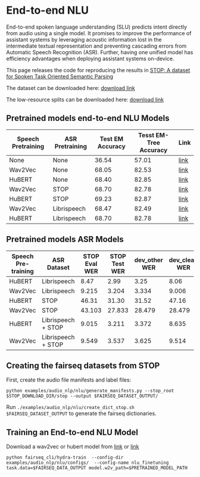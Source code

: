 # End-to-end NLU

End-to-end spoken language understanding (SLU) predicts intent directly from audio using a single model. It promises to improve the performance of assistant systems by leveraging acoustic information lost in the intermediate textual representation and preventing cascading errors from Automatic Speech Recognition (ASR). Further, having one unified model has efficiency advantages when deploying assistant systems on-device.

This page releases the code for reproducing the results in [STOP: A dataset for Spoken Task Oriented Semantic Parsing](https://arxiv.org/abs/2207.10643)

The dataset can be downloaded here: [download link](https://dl.fbaipublicfiles.com/stop/stop.tar.gz)

The low-resource splits can be downloaded here: [download link](http://dl.fbaipublicfiles.com/stop/low_resource_splits.tar.gz)

## Pretrained models end-to-end NLU Models

| Speech Pretraining | ASR Pretraining | Test EM Accuracy | Tesst EM-Tree Accuracy | Link |
| ----------- | ----------- |----------|----------|----------|
| None   | None | 36.54 | 57.01 | [link](https://dl.fbaipublicfiles.com/stop/end-to-end-nlu-none-none.pt) |
| Wav2Vec   | None | 68.05 | 82.53 | [link](https://dl.fbaipublicfiles.com/stop/end-to-end-nlu-wav2vec-none.pt) |
| HuBERT   | None | 68.40 | 82.85 | [link](https://dl.fbaipublicfiles.com/stop/end-to-end-nlu-hubert-none.pt) |
| Wav2Vec   | STOP | 68.70 | 82.78 | [link](https://dl.fbaipublicfiles.com/stop/end-to-end-nlu-wav2vec-stop.pt) |
| HuBERT   | STOP | 69.23 | 82.87 | [link](https://dl.fbaipublicfiles.com/stop/end-to-end-nlu-hubert-stop.pt) |
| Wav2Vec   | Librispeech | 68.47 | 82.49 | [link](https://dl.fbaipublicfiles.com/stop/end-to-end-nlu-wav2vec-ls.pt) |
| HuBERT   | Librispeech | 68.70 | 82.78 | [link](https://dl.fbaipublicfiles.com/stop/end-to-end-nlu-hubert-ls.pt) |

## Pretrained models ASR Models
| Speech Pre-training  | ASR Dataset | STOP Eval WER | STOP Test WER | dev\_other WER | dev\_clean WER | test\_clean WER | test\_other WER | Link |
| ----------- |  ----------- |  ----------- |  ----------- |  ----------- |  ----------- |  ----------- |  ----------- |  ----------- |
| HuBERT  | Librispeech | 8.47 | 2.99 | 3.25 | 8.06 | 25.68 | 26.19 | [link](https://dl.fbaipublicfiles.com/stop/ctc-asr-hubert-ls.pt) |
| Wav2Vec  | Librispeech | 9.215 | 3.204 | 3.334 | 9.006 | 27.257 | 27.588 | [link](https://dl.fbaipublicfiles.com/stop/ctc-asr-wav2vec-ls.pt) |
| HuBERT  | STOP | 46.31 | 31.30 | 31.52 | 47.16 | 4.29 | 4.26 | [link](https://dl.fbaipublicfiles.com/stop/ctc-asr-hubert-stop.pt) |
| Wav2Vec  | STOP | 43.103 | 27.833 | 28.479 | 28.479 | 4.679 | 4.667 | [link](https://dl.fbaipublicfiles.com/stop/ctc-asr-wav2vec-stop.pt) |
| HuBERT  | Librispeech + STOP | 9.015 | 3.211 | 3.372 | 8.635 | 5.133 | 5.056 | [link](https://dl.fbaipublicfiles.com/stop/ctc-asr-hubert-ls-stop.pt) |
| Wav2Vec  | Librispeech + STOP | 9.549 | 3.537 | 3.625 | 9.514 | 5.59 | 5.562 | [link](https://dl.fbaipublicfiles.com/stop/ctc-asr-wav2vec-ls-stop.pt) |

## Creating the fairseq datasets from STOP

First, create the audio file manifests and label files:

```
python examples/audio_nlp/nlu/generate_manifests.py --stop_root $STOP_DOWNLOAD_DIR/stop --output $FAIRSEQ_DATASET_OUTPUT/
```


Run `./examples/audio_nlp/nlu/create_dict_stop.sh $FAIRSEQ_DATASET_OUTPUT` to generate the fairseq dictionaries.


## Training an End-to-end NLU Model


Download a wav2vec or hubert model from [link](https://github.com/facebookresearch/fairseq/tree/main/examples/hubert) or [link](https://github.com/facebookresearch/fairseq/tree/main/examples/wav2vec)


```
python fairseq_cli/hydra-train  --config-dir examples/audio_nlp/nlu/configs/  --config-name nlu_finetuning task.data=$FAIRSEQ_DATA_OUTPUT model.w2v_path=$PRETRAINED_MODEL_PATH
```
